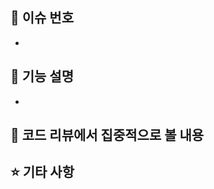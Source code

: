 ## 📌 이슈 번호
<!-- closed #번호 -->
- 

## 🍬 기능 설명
- 

## 🤔 코드 리뷰에서 집중적으로 볼 내용
<!-- 코드를 작성하면서 헷갈렸던 부분을 캡처/복사해서 넣자 -->

## ⭐ 기타 사항
<!-- 개발할 때 참고했던 레퍼런스나 공유하면 좋을 것들을 나눠보아요 -->
